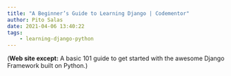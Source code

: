 ```yaml
---
title: "A Beginner’s Guide to Learning Django | Codementor"
author: Pito Salas
date: 2021-04-06 13:40:22
tags:
    - learning-django-python
---
```



(**Web site except:** A basic 101 guide to get started with the awesome Django Framework built on Python.) 
